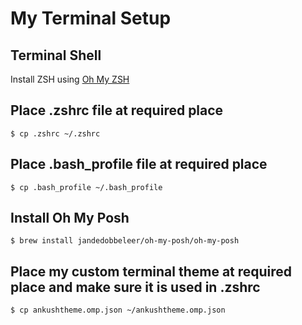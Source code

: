 # My Terminal Setup

## Terminal Shell
Install ZSH using [Oh My ZSH](https://ohmyz.sh/)

## Place .zshrc file at required place
```
$ cp .zshrc ~/.zshrc
```

## Place .bash_profile file at required place
```
$ cp .bash_profile ~/.bash_profile
```

## Install Oh My Posh
```
$ brew install jandedobbeleer/oh-my-posh/oh-my-posh
```

## Place my custom terminal theme at required place and make sure it is used in .zshrc
```
$ cp ankushtheme.omp.json ~/ankushtheme.omp.json
```

